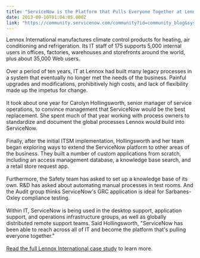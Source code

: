 ```yaml
---
title: "ServiceNow is the Platform that Pulls Everyone Together at Lennox International"
date: 2013-09-10T01:04:05.000Z
link: "https://community.servicenow.com/community?id=community_blog&sys_id=02cd62e9dbd0dbc01dcaf3231f961955"
---
```

<p>Lennox International manufactures climate control products for heating, air conditioning and refrigeration. Its IT staff of 175 supports 5,000 internal users in offices, factories, warehouses and storefronts around the world, plus about 35,000 Web users.<br /><br />Over a period of ten years, IT at Lennox had built many legacy processes in a system that eventually no longer met the needs of the business. Painful upgrades and modifications, prohibitively high costs, and lack of flexibility made up the impetus for change.<br /><br />It took about one year for Carolyn Hollingsworth, senior manager of service operations, to convince management that ServiceNow would be the best replacement. She spent much of that year working with process owners to standardize and document the global processes Lennox would build into ServiceNow. <br /><br />Finally, after the initial ITSM implementation, Hollingsworth and her team began exploring ways to extend the ServiceNow platform to other areas of the business. They built a number of custom applications from scratch, including an access management database, a knowledge base search, and a retail store request app. <br /><br />Furthermore, the Safety team has asked to set up a knowledge base of its own. R&amp;D has asked about automating manual processes in test rooms. And the Audit group thinks ServiceNow's GRC application is ideal for Sarbanes-Oxley compliance testing. <br /><br />Within IT, ServiceNow is being used in the desktop support, application support, and operations infrastructure groups, as well as globally distributed remote support teams. Said Hollingsworth, "ServiceNow has been able to reach across all of IT and become the platform that's pulling everyone together." <br /><br /><a title="w.servicenow.com/knowledge.do?sysparm_document_key=kb_knowledge,75691ee36f750100391fe13f9f3ee442" href="http://www.servicenow.com/knowledge.do?sysparm_document_key=kb_knowledge,75691ee36f750100391fe13f9f3ee442">Read the full Lennox International case study</a> to learn more.</p>